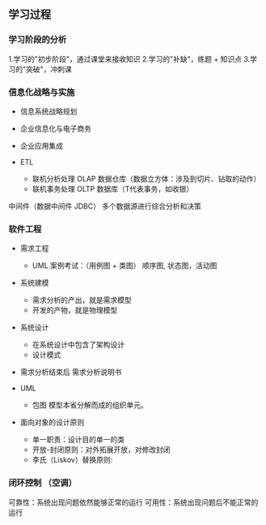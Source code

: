 ## 学习过程

### 学习阶段的分析

1.学习的"初步阶段"，通过课堂来接收知识
2.学习的"补缺"，练题 + 知识点
3.学习的"突破"，冲刺课

### 信息化战略与实施

* 信息系统战略规划
* 企业信息化与电子商务
* 企业应用集成

* ETL
  * 联机分析处理 OLAP 数据仓库（数据立方体：涉及到切片、钻取的动作）
  * 联机事务处理 OLTP 数据库（T代表事务，如收银）

中间件（数据中间件 JDBC）
多个数据源进行综合分析和决策


### 软件工程
* 需求工程
  * UML 案例考试：（用例图 + 类图） 顺序图, 状态图，活动图
* 系统建模
  * 需求分析的产出，就是需求模型
  * 开发的产物，就是物理模型
* 系统设计
  * 在系统设计中包含了架构设计
  * 设计模式

* 需求分析结束后 需求分析说明书

* UML
  * 包图 模型本省分解而成的组织单元。
  
* 面向对象的设计原则
  * 单一职责：设计目的单一的类
  * 开放-封闭原则：对外拓展开放，对修改封闭
  * 李氏（Liskov）替换原则: 
  
  
### 闭环控制 （空调）

可靠性：系统出现问题依然能够正常的运行
可用性：系统出现问题后不能正常的运行